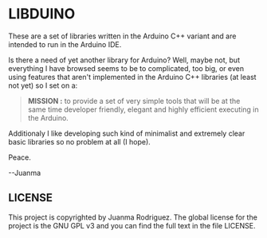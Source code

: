 LIBDUINO
========

These are a set of libraries written in the Arduino C++ variant and are 
intended to run in the Arduino IDE. 

Is there a need of yet another library for Arduino? Well, maybe not, but 
everything I have browsed seems to be to complicated, too big, or even using 
features that aren't implemented in the Arduino C++ libraries (at least not
yet) so I set on a:

> **MISSION :**
> to provide a set of very simple tools that will be at the same time 
> developer friendly, elegant and highly efficient executing in the Arduino.

Additionaly I like developing such kind of minimalist and extremely clear basic
libraries so no problem at all (I hope).

Peace.

--Juanma

LICENSE
-------

This project is copyrighted by Juanma Rodriguez. The global license for the project 
is the GNU GPL v3 and you can find the full text in the file LICENSE.
